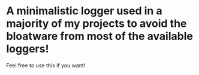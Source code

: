 # A minimalistic logger used in a majority of my projects to avoid the bloatware from most of the available loggers!

Feel free to use this if you want!
